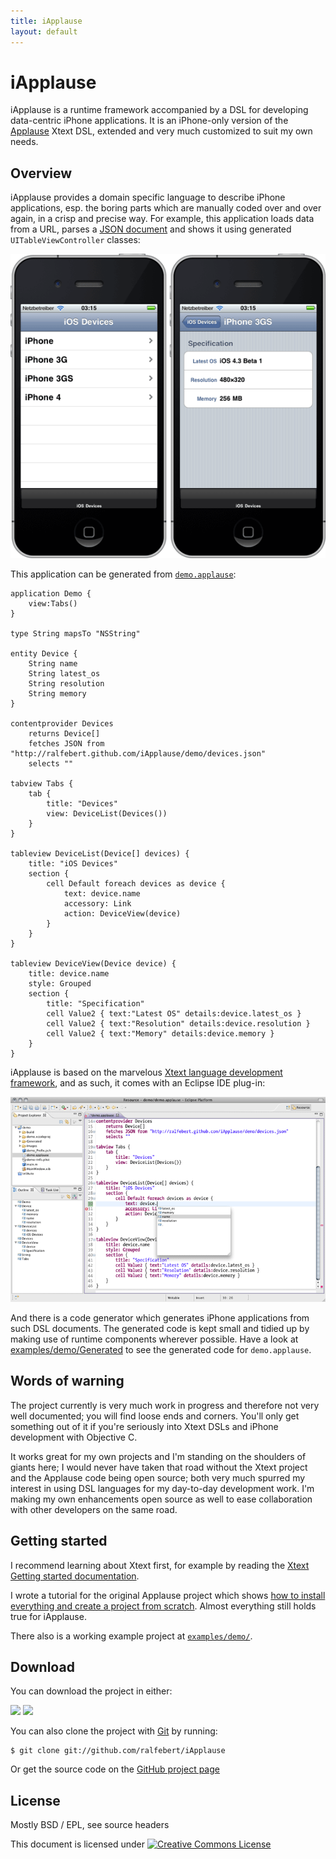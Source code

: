 ```yaml
---
title: iApplause
layout: default
---
```


# iApplause

iApplause is a runtime framework accompanied by a DSL for developing data-centric iPhone applications. It is an iPhone-only version of the [Applause](http://code.google.com/p/applause/) Xtext DSL, extended and very much customized to suit my own needs.

## Overview

iApplause provides a domain specific language to describe iPhone applications, esp. the boring parts which are manually coded over and over again, in a crisp and precise way. For example, this application loads data from a URL, parses a [JSON document](https://github.com/ralfebert/iApplause/blob/gh-pages/demo/devices.json) and shows it using generated `UITableViewController` classes:

![iApplause demo application](demo.png)

This application can be generated from [`demo.applause`](https://github.com/ralfebert/iApplause/blob/master/examples/demo/demo.applause):

	application Demo {
		view:Tabs()
	}

	type String mapsTo "NSString"

	entity Device {
		String name
		String latest_os
		String resolution
		String memory
	}

	contentprovider Devices
		returns Device[]
		fetches JSON from "http://ralfebert.github.com/iApplause/demo/devices.json"
		selects ""

	tabview Tabs {
		tab {
			title: "Devices"
			view: DeviceList(Devices())
		}
	}

	tableview DeviceList(Device[] devices) {
		title: "iOS Devices"
		section {
			cell Default foreach devices as device {
				text: device.name
				accessory: Link
				action: DeviceView(device)
			}
		}
	}

	tableview DeviceView(Device device) {
		title: device.name
		style: Grouped
		section {
			title: "Specification"
			cell Value2 { text:"Latest OS" details:device.latest_os }
			cell Value2 { text:"Resolution" details:device.resolution }
			cell Value2 { text:"Memory" details:device.memory }
		}
	}

iApplause is based on the marvelous [Xtext language development framework](http://www.eclipse.org/Xtext/), and as such, it comes with an Eclipse IDE plug-in:

![iApplause demo application editor](demo_ide.png)

And there is a code generator which generates iPhone applications from such DSL documents. The generated code is kept small and tidied up by making use of runtime components wherever possible. Have a look at [examples/demo/Generated](https://github.com/ralfebert/iApplause/tree/master/examples/demo/Generated) to see the generated code for `demo.applause`.

## Words of warning

The project currently is very much work in progress and therefore not very well documented; you will find loose ends and corners. You'll only get something out of it if you're seriously into Xtext DSLs and iPhone development with Objective C.

It works great for my own projects and I'm standing on the shoulders of giants here; I would never have taken that road without the Xtext project and the Applause code being open source; both very much spurred my interest in using DSL languages for my day-to-day development work. I'm making my own enhancements open source as well to ease collaboration with other developers on the same road.

## Getting started

I recommend learning about Xtext first, for example by reading the [Xtext Getting started documentation](http://www.eclipse.org/Xtext/documentation/).

I wrote a tutorial for the original Applause project which shows [how to install everything and create a project from scratch](http://www.ralfebert.de/blog/xtext/applause_new_app/). Almost everything still holds true for iApplause.

There also is a working example project at [`examples/demo/`](https://github.com/ralfebert/iApplause/tree/master/examples/demo).

## Download

You can download the project in either:

<div class="download">
  <a href="http://github.com/ralfebert/iApplause/zipball/master">
    <img border="0" width="90" src="http://github.com/images/modules/download/zip.png"></a>
  <a href="http://github.com/ralfebert/iApplause/tarball/master">
    <img border="0" width="90" src="http://github.com/images/modules/download/tar.png"></a>
</div>

You can also clone the project with [Git](http://git-scm.com) by running:

	$ git clone git://github.com/ralfebert/iApplause

Or get the source code on the [GitHub project page](http://github.com/ralfebert/iApplause)

## License

Mostly BSD / EPL, see source headers

This document is licensed under <a rel="license" href="http://creativecommons.org/licenses/by-sa/3.0/"><img alt="Creative Commons License" style="border-width:0" src="http://i.creativecommons.org/l/by-sa/3.0/80x15.png" /></a>